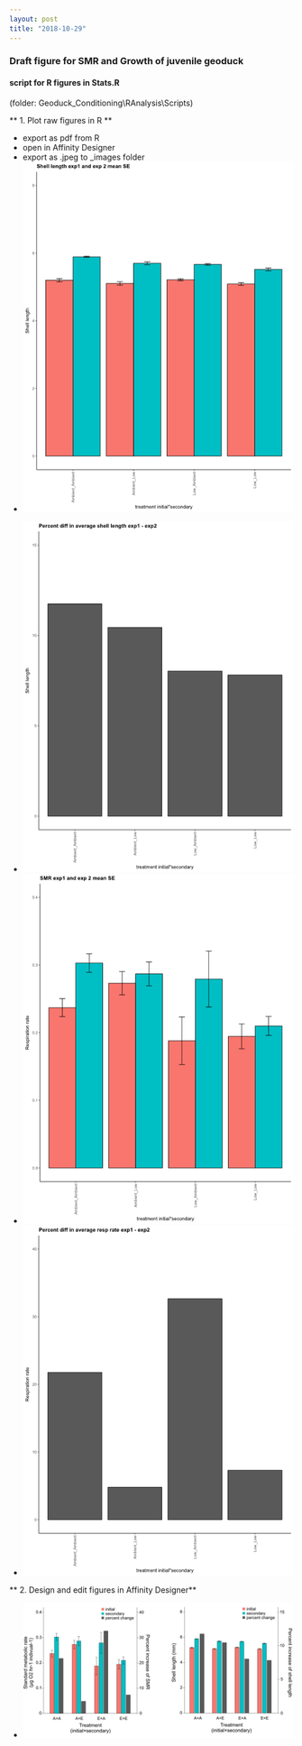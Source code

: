 ```yaml
---
layout: post
title: "2018-10-29"
---
```

### Draft figure for SMR and Growth of juvenile geoduck

#### script for R figures in Stats.R
(folder: Geoduck_Conditioning\RAnalysis\Scripts)

** 1. Plot raw figures in R **
- export as pdf from R
- open in Affinity Designer
- export as .jpeg to _images folder
- ![mean shell length exposure1 and exposure 2](/images/20181029_length_mean.jpg)
+ ![percent diff shell length](/images/20181029_percent_length.jpg)
+ ![mean SMR exposure1 and exposure 2](/images/20181029_resp_mean.jpg)
+ ![percent diff SMR](/images/20181029_perc_diff.jpg)

** 2. Design and edit figures in Affinity Designer**
- ![SMR and shell length figure](/images/20181026_SMR_length_meanINC_PERC.jpg)
